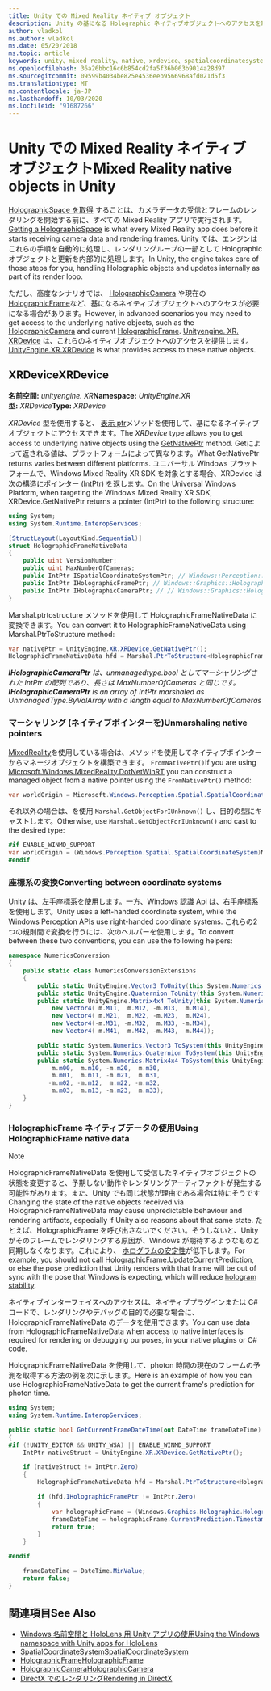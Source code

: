 ```yaml
---
title: Unity での Mixed Reality ネイティブ オブジェクト
description: Unity の基になる Holographic ネイティブオブジェクトへのアクセスを取得します。
author: vladkol
ms.author: vladkol
ms.date: 05/20/2018
ms.topic: article
keywords: unity、mixed reality、native、xrdevice、spatialcoordinatesystem、holographicframe、holographiccamera、ispatialcoordinatesystem、iholographicframe、iholographiccamera、get ptr
ms.openlocfilehash: 36a26bbc16c6b854cd2fa5f36b063b9014a28d97
ms.sourcegitcommit: 09599b4034be825e4536eeb9566968afd021d5f3
ms.translationtype: MT
ms.contentlocale: ja-JP
ms.lasthandoff: 10/03/2020
ms.locfileid: "91687266"
---
```

# <a name="mixed-reality-native-objects-in-unity"></a><span data-ttu-id="bbc13-104">Unity での Mixed Reality ネイティブ オブジェクト</span><span class="sxs-lookup"><span data-stu-id="bbc13-104">Mixed Reality native objects in Unity</span></span>

<span data-ttu-id="bbc13-105">[HolographicSpace を取得](../native/getting-a-holographicspace.md) することは、カメラデータの受信とフレームのレンダリングを開始する前に、すべての Mixed Reality アプリで実行されます。</span><span class="sxs-lookup"><span data-stu-id="bbc13-105">[Getting a HolographicSpace](../native/getting-a-holographicspace.md) is what every Mixed Reality app does before it starts receiving camera data and rendering frames.</span></span> <span data-ttu-id="bbc13-106">Unity では、エンジンはこれらの手順を自動的に処理し、レンダリングループの一部として Holographic オブジェクトと更新を内部的に処理します。</span><span class="sxs-lookup"><span data-stu-id="bbc13-106">In Unity, the engine takes care of those steps for you, handling Holographic objects and updates internally as part of its render loop.</span></span>

<span data-ttu-id="bbc13-107">ただし、高度なシナリオでは、 <a href="https://docs.microsoft.com/uwp/api/windows.graphics.holographic.holographiccamera" target="_blank">HolographicCamera</a> や現在の <a href="https://docs.microsoft.com/uwp/api/windows.graphics.holographic.holographicframe" target="_blank">HolographicFrame</a>など、基になるネイティブオブジェクトへのアクセスが必要になる場合があります。</span><span class="sxs-lookup"><span data-stu-id="bbc13-107">However, in advanced scenarios you may need to get access to the underlying native objects, such as the <a href="https://docs.microsoft.com/uwp/api/windows.graphics.holographic.holographiccamera" target="_blank">HolographicCamera</a> and current <a href="https://docs.microsoft.com/uwp/api/windows.graphics.holographic.holographicframe" target="_blank">HolographicFrame</a>.</span></span> <span data-ttu-id="bbc13-108"><a href="https://docs.unity3d.com/ScriptReference/XR.XRDevice.html" target="_blank">Unityengine. XR. XRDevice</a> は、これらのネイティブオブジェクトへのアクセスを提供します。</span><span class="sxs-lookup"><span data-stu-id="bbc13-108"><a href="https://docs.unity3d.com/ScriptReference/XR.XRDevice.html" target="_blank">UnityEngine.XR.XRDevice</a> is what provides access to these native objects.</span></span>

## <a name="xrdevice"></a><span data-ttu-id="bbc13-109">XRDevice</span><span class="sxs-lookup"><span data-stu-id="bbc13-109">XRDevice</span></span> 

<span data-ttu-id="bbc13-110">**名前空間:** *unityengine. XR*</span><span class="sxs-lookup"><span data-stu-id="bbc13-110">**Namespace:** *UnityEngine.XR*</span></span><br>
<span data-ttu-id="bbc13-111">**型:** *XRDevice*</span><span class="sxs-lookup"><span data-stu-id="bbc13-111">**Type:** *XRDevice*</span></span>

<span data-ttu-id="bbc13-112">*XRDevice* 型を使用すると、 <a href="https://docs.unity3d.com/ScriptReference/XR.XRDevice.GetNativePtr.html" target="_blank">表示 ptr</a>メソッドを使用して、基になるネイティブオブジェクトにアクセスできます。</span><span class="sxs-lookup"><span data-stu-id="bbc13-112">The *XRDevice* type allows you to get access to underlying native objects using the <a href="https://docs.unity3d.com/ScriptReference/XR.XRDevice.GetNativePtr.html" target="_blank">GetNativePtr</a> method.</span></span> <span data-ttu-id="bbc13-113">Getによって返される値は、プラットフォームによって異なります。</span><span class="sxs-lookup"><span data-stu-id="bbc13-113">What GetNativePtr returns varies between different platforms.</span></span> <span data-ttu-id="bbc13-114">ユニバーサル Windows プラットフォームで、Windows Mixed Reality XR SDK を対象とする場合、XRDevice は次の構造にポインター (IntPtr) を返します。</span><span class="sxs-lookup"><span data-stu-id="bbc13-114">On the Universal Windows Platform, when targeting the Windows Mixed Reality XR SDK, XRDevice.GetNativePtr returns a pointer (IntPtr) to the following structure:</span></span> 

```cs
using System;
using System.Runtime.InteropServices;

[StructLayout(LayoutKind.Sequential)]
struct HolographicFrameNativeData
{
    public uint VersionNumber;
    public uint MaxNumberOfCameras;
    public IntPtr ISpatialCoordinateSystemPtr; // Windows::Perception::Spatial::ISpatialCoordinateSystem
    public IntPtr IHolographicFramePtr; // Windows::Graphics::Holographic::IHolographicFrame 
    public IntPtr IHolographicCameraPtr; // // Windows::Graphics::Holographic::IHolographicCamera
}
```
<span data-ttu-id="bbc13-115">Marshal.ptrtostructure メソッドを使用して HolographicFrameNativeData に変換できます。</span><span class="sxs-lookup"><span data-stu-id="bbc13-115">You can convert it to HolographicFrameNativeData using Marshal.PtrToStructure method:</span></span>
```cs
var nativePtr = UnityEngine.XR.XRDevice.GetNativePtr();
HolographicFrameNativeData hfd = Marshal.PtrToStructure<HolographicFrameNativeData>(nativePtr);
```
<span data-ttu-id="bbc13-116">***IHolographicCameraPtr** は、unmanagedtype.bool としてマーシャリングされた IntPtr の配列であり、長さは MaxNumberOfCameras と同じです。*</span><span class="sxs-lookup"><span data-stu-id="bbc13-116">***IHolographicCameraPtr** is an array of IntPtr marshaled as UnmanagedType.ByValArray with a length equal to MaxNumberOfCameras*</span></span> 

### <a name="unmarshaling-native-pointers"></a><span data-ttu-id="bbc13-117">マーシャリング (ネイティブポインターを)</span><span class="sxs-lookup"><span data-stu-id="bbc13-117">Unmarshaling native pointers</span></span>

<span data-ttu-id="bbc13-118">[MixedReality](https://www.nuget.org/packages/Microsoft.Windows.MixedReality.DotNetWinRT)を使用している場合は、メソッドを使用してネイティブポインターからマネージオブジェクトを構築できます。 `FromNativePtr()`</span><span class="sxs-lookup"><span data-stu-id="bbc13-118">If you are using [Microsoft.Windows.MixedReality.DotNetWinRT](https://www.nuget.org/packages/Microsoft.Windows.MixedReality.DotNetWinRT) you can construct a managed object from a native pointer using the `FromNativePtr()` method:</span></span>

```cs
var worldOrigin = Microsoft.Windows.Perception.Spatial.SpatialCoordinateSystem.FromNativePtr(hfd.ISpatialCoordinateSystemPtr);
```

<span data-ttu-id="bbc13-119">それ以外の場合は、を使用 `Marshal.GetObjectForIUnknown()` し、目的の型にキャストします。</span><span class="sxs-lookup"><span data-stu-id="bbc13-119">Otherwise, use `Marshal.GetObjectForIUnknown()` and cast to the desired type:</span></span>

```cs
#if ENABLE_WINMD_SUPPORT
var worldOrigin = (Windows.Perception.Spatial.SpatialCoordinateSystem)Marshal.GetObjectForIUnknown(hfd.ISpatialCoordinateSystemPtr);
#endif
```

### <a name="converting-between-coordinate-systems"></a><span data-ttu-id="bbc13-120">座標系の変換</span><span class="sxs-lookup"><span data-stu-id="bbc13-120">Converting between coordinate systems</span></span>

<span data-ttu-id="bbc13-121">Unity は、左手座標系を使用します。一方、Windows 認識 Api は、右手座標系を使用します。</span><span class="sxs-lookup"><span data-stu-id="bbc13-121">Unity uses a left-handed coordinate system, while the Windows Perception APIs use right-handed coordinate systems.</span></span> <span data-ttu-id="bbc13-122">これらの2つの規則間で変換を行うには、次のヘルパーを使用します。</span><span class="sxs-lookup"><span data-stu-id="bbc13-122">To convert between these two conventions, you can use the following helpers:</span></span>

```cs
namespace NumericsConversion
{
    public static class NumericsConversionExtensions
    {
        public static UnityEngine.Vector3 ToUnity(this System.Numerics.Vector3 v) => new UnityEngine.Vector3(v.X, v.Y, -v.Z);
        public static UnityEngine.Quaternion ToUnity(this System.Numerics.Quaternion q) => new UnityEngine.Quaternion(-q.X, -q.Y, q.Z, q.W);
        public static UnityEngine.Matrix4x4 ToUnity(this System.Numerics.Matrix4x4 m) => new UnityEngine.Matrix4x4(
            new Vector4( m.M11,  m.M12, -m.M13,  m.M14),
            new Vector4( m.M21,  m.M22, -m.M23,  m.M24),
            new Vector4(-m.M31, -m.M32,  m.M33, -m.M34),
            new Vector4( m.M41,  m.M42, -m.M43,  m.M44));

        public static System.Numerics.Vector3 ToSystem(this UnityEngine.Vector3 v) => new System.Numerics.Vector3(v.x, v.y, -v.z);
        public static System.Numerics.Quaternion ToSystem(this UnityEngine.Quaternion q) => new System.Numerics.Quaternion(-q.x, -q.y, q.z, q.w);
        public static System.Numerics.Matrix4x4 ToSystem(this UnityEngine.Matrix4x4 m) => new System.Numerics.Matrix4x4(
            m.m00,  m.m10, -m.m20,  m.m30,
            m.m01,  m.m11, -m.m21,  m.m31,
           -m.m02, -m.m12,  m.m22, -m.m32,
            m.m03,  m.m13, -m.m23,  m.m33);
    }
}
```

### <a name="using-holographicframe-native-data"></a><span data-ttu-id="bbc13-123">HolographicFrame ネイティブデータの使用</span><span class="sxs-lookup"><span data-stu-id="bbc13-123">Using HolographicFrame native data</span></span>

> [!NOTE]
> <span data-ttu-id="bbc13-124">HolographicFrameNativeData を使用して受信したネイティブオブジェクトの状態を変更すると、予期しない動作やレンダリングアーティファクトが発生する可能性があります。また、Unity でも同じ状態が理由である場合は特にそうです</span><span class="sxs-lookup"><span data-stu-id="bbc13-124">Changing the state of the native objects received via HolographicFrameNativeData may cause unpredictable behaviour and rendering artifacts, especially if Unity also reasons about that same state.</span></span>  <span data-ttu-id="bbc13-125">たとえば、HolographicFrame を呼び出さないでください。そうしないと、Unity がそのフレームでレンダリングする原因が、Windows が期待するようなものと同期しなくなります。これにより、 [ホログラムの安定性](../platform-capabilities-and-apis/hologram-stability.md)が低下します。</span><span class="sxs-lookup"><span data-stu-id="bbc13-125">For example, you should not call HolographicFrame.UpdateCurrentPrediction, or else the pose prediction that Unity renders with that frame will be out of sync with the pose that Windows is expecting, which will reduce [hologram stability](../platform-capabilities-and-apis/hologram-stability.md).</span></span>

<span data-ttu-id="bbc13-126">ネイティブインターフェイスへのアクセスは、ネイティブプラグインまたは C# コードで、レンダリングやデバッグの目的で必要な場合に、HolographicFrameNativeData のデータを使用できます。</span><span class="sxs-lookup"><span data-stu-id="bbc13-126">You can use data from HolographicFrameNativeData when access to native interfaces is required for rendering or debugging purposes, in your native plugins or C# code.</span></span> 

<span data-ttu-id="bbc13-127">HolographicFrameNativeData を使用して、photon 時間の現在のフレームの予測を取得する方法の例を次に示します。</span><span class="sxs-lookup"><span data-stu-id="bbc13-127">Here is an example of how you can use HolographicFrameNativeData to get the current frame's prediction for photon time.</span></span> 
```cs
using System;
using System.Runtime.InteropServices;

public static bool GetCurrentFrameDateTime(out DateTime frameDateTime)
{
#if (!UNITY_EDITOR && UNITY_WSA) || ENABLE_WINMD_SUPPORT
    IntPtr nativeStruct = UnityEngine.XR.XRDevice.GetNativePtr();

    if (nativeStruct != IntPtr.Zero)
    {
        HolographicFrameNativeData hfd = Marshal.PtrToStructure<HolographicFrameNativeData>(nativeStruct);

        if (hfd.IHolographicFramePtr != IntPtr.Zero)
        {
            var holographicFrame = (Windows.Graphics.Holographic.HolographicFrame)Marshal.GetObjectForIUnknown(hfd.IHolographicFramePtr);
            frameDateTime = holographicFrame.CurrentPrediction.Timestamp.TargetTime.DateTime;
            return true;
        }
    }

#endif

    frameDateTime = DateTime.MinValue;
    return false;
}

```

## <a name="see-also"></a><span data-ttu-id="bbc13-128">関連項目</span><span class="sxs-lookup"><span data-stu-id="bbc13-128">See Also</span></span>
* [<span data-ttu-id="bbc13-129">Windows 名前空間と HoloLens 用 Unity アプリの使用</span><span class="sxs-lookup"><span data-stu-id="bbc13-129">Using the Windows namespace with Unity apps for HoloLens</span></span>](using-the-windows-namespace-with-unity-apps-for-hololens.md)
* <span data-ttu-id="bbc13-130"><a href="https://docs.microsoft.com/uwp/api/windows.perception.spatial.spatialcoordinatesystem" target="_blank">SpatialCoordinateSystem</a></span><span class="sxs-lookup"><span data-stu-id="bbc13-130"><a href="https://docs.microsoft.com/uwp/api/windows.perception.spatial.spatialcoordinatesystem" target="_blank">SpatialCoordinateSystem</a></span></span>
* <span data-ttu-id="bbc13-131"><a href="https://docs.microsoft.com/uwp/api/windows.graphics.holographic.holographicframe" target="_blank">HolographicFrame</a></span><span class="sxs-lookup"><span data-stu-id="bbc13-131"><a href="https://docs.microsoft.com/uwp/api/windows.graphics.holographic.holographicframe" target="_blank">HolographicFrame</a></span></span>
* <span data-ttu-id="bbc13-132"><a href="https://docs.microsoft.com/uwp/api/windows.graphics.holographic.holographiccamera" target="_blank">HolographicCamera</a></span><span class="sxs-lookup"><span data-stu-id="bbc13-132"><a href="https://docs.microsoft.com/uwp/api/windows.graphics.holographic.holographiccamera" target="_blank">HolographicCamera</a></span></span>
* [<span data-ttu-id="bbc13-133">DirectX でのレンダリング</span><span class="sxs-lookup"><span data-stu-id="bbc13-133">Rendering in DirectX</span></span>](../native/rendering-in-directx.md)

